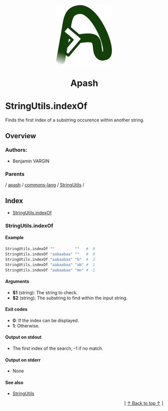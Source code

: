 
<div align='center' id='apash-top'>
  <a href='https://github.com/hastec-fr/apash'>
    <img alt='apash-logo' src='../../../../../../../assets/apash-logo.svg'/>
  </a>

  # Apash
</div>

# StringUtils.indexOf

Finds the first index of a substring occurence within another string.

## Overview

<!-- -->

### Authors:
* Benjamin VARGIN

### Parents
<!-- apash.parentBegin -->
[](../../../../.md) / [apash](../../../apash.md) / [commons-lang](../../commons-lang.md) / [StringUtils](../StringUtils.md) / 
<!-- apash.parentEnd -->

## Index

* [StringUtils.indexOf](#stringutilsindexof)

### StringUtils.indexOf

#### Example

```bash
StringUtils.indexOf ""         ""   #  0
StringUtils.indexOf "aabaabaa" ""   #  0
StringUtils.indexOf "aabaabaa" "b"  #  2
StringUtils.indexOf "aabaabaa" "ab" #  1
StringUtils.indexOf "aabaabaa" "mn" # -1
```

#### Arguments

* **$1** (string): The string to check.
* **$2** (string): The substring to find within the input string.

#### Exit codes

* **0**: If the index can be displayed.
* **1**: Otherwise.

#### Output on stdout

* The first index of the search, -1 if no match.

#### Output on stderr

* None

#### See also

* [StringUtils](../StringUtils.md)


  <div align='right'>[ <a href='#apash-top'>↑ Back to top ↑</a> ]</div>

